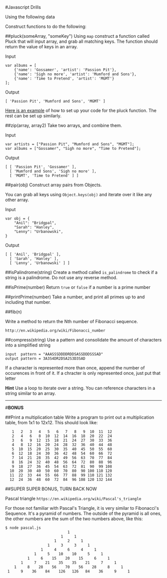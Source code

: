 #Javascript Drills

Using the following data



Construct functions to do the following:

##pluck(someArray, "someKey")
Using `map` construct a function called Pluck that will input array, and grab all matching keys. The function should return the value of keys in an array.

Input

```
var albums = [
    {'name': 'Gossamer', 'artist': 'Passion Pit'},
    {'name': 'Sigh no more', 'artist': 'Mumford and Sons'},
    {'name': 'Time to Pretend', 'artist': 'MGMT'}
];

```

Output

```
[ 'Passion Pit', 'Mumford and Sons', 'MGMT' ]
```

[Here is an example](https://gist.github.com/itslenny/bbdf52761277db655319) of how to set up your code for the pluck function. The rest can be set up similarly.

##zip(array, array2)
Take two arrays, and combine them.

Input

```
var artists = ["Passion Pit", "Mumford and Sons", "MGMT"];
var albums = ["Gossamer", "Sigh no more", "Time to Pretend"];
```

Output

```
[ [ 'Passion Pit', 'Gossamer' ],
  [ 'Mumford and Sons', 'Sigh no more' ],
  [ 'MGMT', 'Time to Pretend' ] ]
```
  
##pair(obj)
Construct array pairs from Objects.

You can grab all keys using `Object.keys(obj)` and iterate over it like any other array.

Input

```
var obj = {
    "Anil": "Bridgpal",
    "Sarah": "Hanley",
    "Lenny": "Urbanowski",
}

```
Output

```
[ [ 'Anil', 'Bridgpal' ],
  [ 'Sarah', 'Hanley' ],
  [ 'Lenny', 'Urbanowski' ] ]
```

##isPalindrome(string)
Create a method called `is_palindrome` to check if a string is a palindrome. Do not use any reverse method.

##isPrime(number)
Return `true` or `false` if a number is a prime number

##printPrime(number)
Take a number, and print all primes up to and including that number.



##fib(n)

Write a method to return the Nth number of Fibonacci sequence.

`http://en.wikipedia.org/wiki/Fibonacci_number`
  
##compress(string)
Use a pattern and consolidate the amount of characters into a simplified string

```
input  pattern = "AAASSSDDDDRDDSASSDDDSSSAD"  
output pattern = 3A3S4DR2DSA2S3D3SAD
```

If a character is represented more than once, append the number of occurences in front of it.
If a chracter is only represented once, just put that letter

**Hint** Use a loop to iterate over a string. You can reference characters in a string similar to an array.

  ----
  
#**BONUS**

##Print a multiplication table
Write a program to print out a multiplication table, from 1x1 to 12x12. This should look like:

```
   1   2   3   4   5   6   7   8   9  10  11  12  
   2   4   6   8  10  12  14  16  18  20  22  24
   3   6   9  12  15  18  21  24  27  30  33  36
   4   8  12  16  20  24  28  32  36  40  44  48
   5  10  15  20  25  30  35  40  45  50  55  60
   6  12  18  24  30  36  42  48  54  60  66  72
   7  14  21  28  35  42  49  56  63  70  77  84
   8  16  24  32  40  48  56  64  72  80  88  96
   9  18  27  36  45  54  63  72  81  90  99 108
  10  20  30  40  50  60  70  80  90 100 110 120
  11  22  33  44  55  66  77  88  99 110 121 132
  12  24  36  48  60  72  84  96 108 120 132 144
```

##SUPER SUPER BONUS, TURN BACK NOW

Pascal triangle
`https://en.wikipedia.org/wiki/Pascal's_triangle`
 
For those not familiar with Pascal's Triangle, it is very similar to Fibonacci's Sequence. It's a pyramid of numbers. The outside of the pyramid is all ones, the other numbers are the sum of the two numbers above, like this:
 
```
$ node pascal.js
                            1                            
                         1     1                         
                      1     2     1                      
                   1     3     3     1                   
                1     4     6     4     1                
             1     5    10    10     5     1             
          1     6    15    20    15     6     1          
       1     7    21    35    35    21     7     1       
    1     8    28    56    70    56    28     8     1    
 1     9    36    84    126   126   84    36     9     1 
 ```

